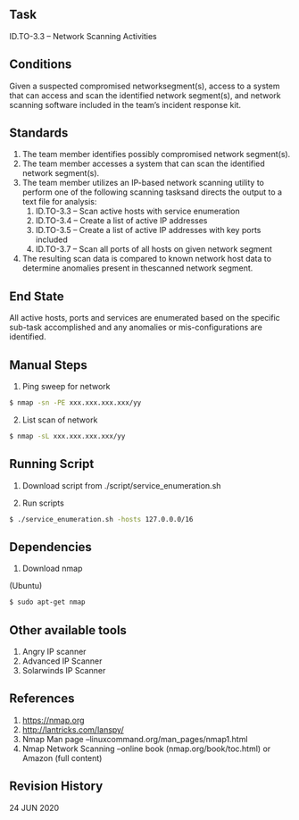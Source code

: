 ## Task
ID.TO-3.3 – Network Scanning Activities

## Conditions
Given a suspected compromised networksegment(s), access to a system that can access and scan the identified network segment(s), and network scanning software included in the team’s incident response kit.

## Standards
1. The team member identifies possibly compromised network segment(s).
2. The team member accesses a system that can scan the identified network segment(s).
3. The team member utilizes an IP-based network scanning utility to perform one of the following scanning tasksand directs the output to a text file for analysis:
   1. ID.TO-3.3 – Scan active hosts with service enumeration
   2. ID.TO-3.4 – Create a list of active IP addresses
   3. ID.TO-3.5 – Create a list of active IP addresses with key ports included
   4. ID.TO-3.7 – Scan all ports of all hosts on given network segment
4. The resulting scan data is compared to known network host data to determine anomalies present in thescanned network segment.

## End State
All active hosts, ports and services are enumerated based on the specific sub-task accomplished and any anomalies or mis-configurations are identified.

## Manual Steps
1. Ping sweep for network
```bash
$ nmap -sn -PE xxx.xxx.xxx.xxx/yy
```

2. List scan of network
```bash
$ nmap -sL xxx.xxx.xxx.xxx/yy
```

## Running Script
1. Download script from ./script/service_enumeration.sh

2. Run scripts
```bash
$ ./service_enumeration.sh -hosts 127.0.0.0/16
```

## Dependencies
1. Download nmap

(Ubuntu)
```bash
$ sudo apt-get nmap
```

## Other available tools
1. Angry IP scanner
2. Advanced IP Scanner
3. Solarwinds IP Scanner

## References
1. https://nmap.org
2. http://lantricks.com/lanspy/
3. Nmap Man page –linuxcommand.org/man_pages/nmap1.html
4. Nmap Network Scanning –online book (nmap.org/book/toc.html) or Amazon (full content)

## Revision History
24 JUN 2020
